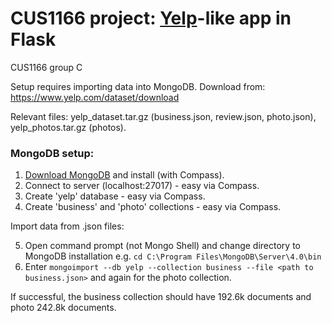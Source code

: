 # CUS1166 project: <a href=https://www.yelp.com/>Yelp</a>-like app in Flask
CUS1166 group C

Setup requires importing data into MongoDB. Download from: https://www.yelp.com/dataset/download

Relevant files: yelp_dataset.tar.gz (business.json, review.json, photo.json), yelp_photos.tar.gz (photos).

### MongoDB setup:

1. <a href=https://www.mongodb.com/download-center/community>Download MongoDB</a> and install (with Compass).
2. Connect to server (localhost:27017) - easy via Compass.
3. Create 'yelp' database - easy via Compass.
4. Create 'business' and 'photo' collections - easy via Compass.

Import data from .json files:

5. Open command prompt (not Mongo Shell) and change directory to MongoDB installation e.g. `cd C:\Program Files\MongoDB\Server\4.0\bin`
6. Enter `mongoimport --db yelp --collection business --file <path to business.json>` and again for the photo collection.
  
If successful, the business collection should have 192.6k documents and photo 242.8k documents.
